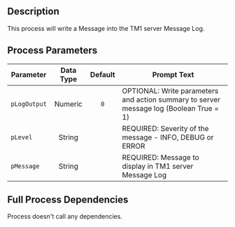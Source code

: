 ## Description
   
 This process will write a Message into the TM1 server Message Log.  
## Process Parameters
  
|Parameter|Data Type|Default|Prompt Text|
  |---|:-:|:-:|---|
  |`pLogOutput`|Numeric|`0`|OPTIONAL: Write parameters and action summary to server message log (Boolean True = 1)|
  |`pLevel`|String||REQUIRED: Severity of the message - INFO, DEBUG or ERROR|
  |`pMessage`|String||REQUIRED: Message to display in TM1 server Message Log|
  ## Full Process Dependencies
Process doesn't call any dependencies.  
